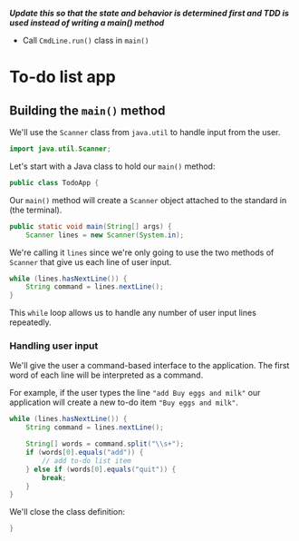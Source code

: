 **_Update this so that the state and behavior is determined first
and TDD is used instead of writing a main() method_**

- Call `CmdLine.run()` class in `main()`

# To-do list app

## Building the `main()` method

We'll use the `Scanner` class from `java.util` to handle input
from the user.

```java
import java.util.Scanner;
```

Let's start with a Java class to hold our `main()` method:

```java
public class TodoApp {
```

Our `main()` method will create a `Scanner` object attached to the
standard in (the terminal).

```java
public static void main(String[] args) {
    Scanner lines = new Scanner(System.in);
```

We're calling it `lines` since we're only going to use the two
methods of `Scanner` that give us each line of user input.

```java command-loop
while (lines.hasNextLine()) {
    String command = lines.nextLine();
}
```

This `while` loop allows us to handle any number of user input
lines repeatedly.

### Handling user input

We'll give the user a command-based interface to the application.
The first word of each line will be interpreted as a command.

For example, if the user types the line `"add Buy eggs and milk"`
our application will create a new to-do item `"Buy eggs and milk"`.

```java command-loop
while (lines.hasNextLine()) {
    String command = lines.nextLine();

    String[] words = command.split("\\s+");
    if (words[0].equals("add")) {
        // add to-do list item
    } else if (words[0].equals("quit")) {
        break;
    }
}
```

We'll close the class definition:

```java
}
```
